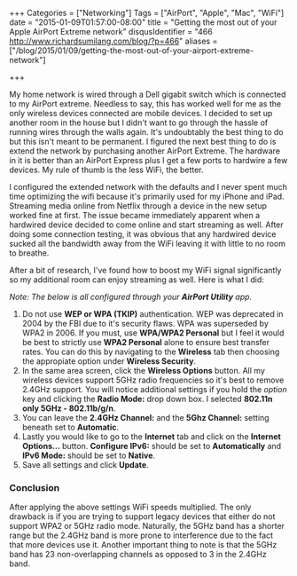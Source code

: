 +++
Categories = ["Networking"]
Tags = ["AirPort", "Apple", "Mac", "WiFi"]
date = "2015-01-09T01:57:00-08:00"
title = "Getting the most out of your Apple AirPort Extreme network"
disqusIdentifier = "466 http://www.richardsumilang.com/blog/?p=466"
aliases = ["/blog/2015/01/09/getting-the-most-out-of-your-airport-extreme-network"]

+++

My home network is wired through a Dell gigabit switch which is connected to my
AirPort extreme. Needless to say, this has worked well for me as the only
wireless devices connected are mobile devices. I decided to set up another room
in the house but I didn't want to go through the hassle of running wires through
the walls again. It's undoubtably the best thing to do but this isn't meant to
be permanent. I figured the next best thing to do is extend the network by
purchasing another AirPort Extreme. The hardware in it is better than an AirPort
Express plus I get a few ports to hardwire a few devices. My rule of thumb is
the less WiFi, the better.

I configured the extended network with the defaults and I never spent much time
optimizing the wifi because it's primarily used for my iPhone and iPad.
Streaming media online from Netflix through a device in the new setup worked
fine at first. The issue became immediately apparent when a hardwired device
decided to come online and start streaming as well. After doing some connection
testing, it was obvious that any hardwired device sucked all the bandwidth away
from the WiFi leaving it with little to no room to breathe.

After a bit of research, I've found how to boost my WiFi signal significantly so
my additional room can enjoy streaming as well. Here is what I did:

*Note: The below is all configured through your **AirPort Utility** app.*

1. Do not use **WEP or WPA (TKIP)** authentication. WEP was deprecated in 2004 by
the FBI due to it's security flaws. WPA was superseded by WPA2 in 2006. If you
must, use **WPA/WPA2 Personal** but I feel it would be best to strictly use
**WPA2 Personal** alone to ensure best transfer rates. You can do this by
navigating to the **Wireless** tab then choosing the appropiate option under
**Wireless Security**.
2. In the same area screen, click the **Wireless Options** button. All my
wireless devices support 5GHz radio frequencies so it's best to remove 2.4GHz
support. You will notice additional settings if you hold the *option* key and
clicking the **Radio Mode:** drop down box. I selected **802.11n only 5GHz -
802.11b/g/n**.
3. You can leave the **2.4GHz Channel:** and the **5Ghz Channel:** setting
beneath set to **Automatic**.
4. Lastly you would like to go to the **Internet** tab and click on the
**Internet Options...** button. **Configure IPv6:** should be set to
**Automatically** and **IPv6 Mode:** should be set to **Native**.
5. Save all settings and click **Update**.

### Conclusion

After applying the above settings WiFi speeds multiplied. The only drawback is
if you are trying to support legacy devices that either do not support WPA2 or
5GHz radio mode. Naturally, the 5GHz band has a shorter range but the 2.4GHz
band is more prone to interference due to the fact that more devices use it.
Another important thing to note is that the 5GHz band has 23 non-overlapping
channels as opposed to 3 in the 2.4GHz band.
